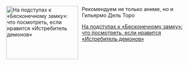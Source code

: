 <!--2025-07-24 19:15:09-->
<div class="yb">
  <div class="rss kino_teatr"><a href="https://www.kino-teatr.ru/blog/y2025/7-24/1665/" title="На подступах к «Бесконечному замку»: что посмотреть, если нравится «Истребитель демонов»"><img src="https://www.kino-teatr.ru/blog/5/6/1665/poster.jpg" width="196" height="147" align="left" hspace="5" style="margin: 0px 10px 0px 5px" alt="На подступах к «Бесконечному замку»: что посмотреть, если нравится «Истребитель демонов»"/></a>Рекомендуем не только аниме, но и Гильермо Дель Торо <p class="titl"><a href="https://www.kino-teatr.ru/blog/y2025/7-24/1665/">На подступах к «Бесконечному замку»: что посмотреть, если нравится «Истребитель демонов»</a></p></div>
</div>
